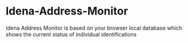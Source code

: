 # Idena-Address-Monitor
Idena Address Monitor is based on your browser local database which shows the current status of individual identifications
